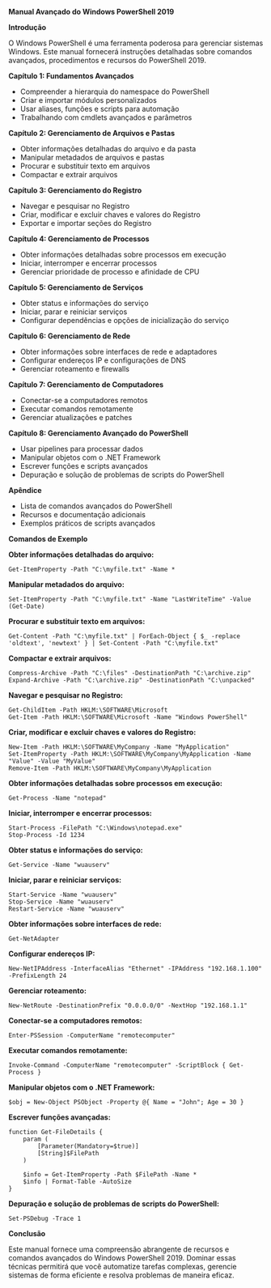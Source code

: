 **Manual Avançado do Windows PowerShell 2019**

**Introdução**

O Windows PowerShell é uma ferramenta poderosa para gerenciar sistemas Windows. Este manual fornecerá instruções detalhadas sobre comandos avançados, procedimentos e recursos do PowerShell 2019.

**Capítulo 1: Fundamentos Avançados**

* Compreender a hierarquia do namespace do PowerShell
* Criar e importar módulos personalizados
* Usar aliases, funções e scripts para automação
* Trabalhando com cmdlets avançados e parâmetros

**Capítulo 2: Gerenciamento de Arquivos e Pastas**

* Obter informações detalhadas do arquivo e da pasta
* Manipular metadados de arquivos e pastas
* Procurar e substituir texto em arquivos
* Compactar e extrair arquivos

**Capítulo 3: Gerenciamento do Registro**

* Navegar e pesquisar no Registro
* Criar, modificar e excluir chaves e valores do Registro
* Exportar e importar seções do Registro

**Capítulo 4: Gerenciamento de Processos**

* Obter informações detalhadas sobre processos em execução
* Iniciar, interromper e encerrar processos
* Gerenciar prioridade de processo e afinidade de CPU

**Capítulo 5: Gerenciamento de Serviços**

* Obter status e informações do serviço
* Iniciar, parar e reiniciar serviços
* Configurar dependências e opções de inicialização do serviço

**Capítulo 6: Gerenciamento de Rede**

* Obter informações sobre interfaces de rede e adaptadores
* Configurar endereços IP e configurações de DNS
* Gerenciar roteamento e firewalls

**Capítulo 7: Gerenciamento de Computadores**

* Conectar-se a computadores remotos
* Executar comandos remotamente
* Gerenciar atualizações e patches

**Capítulo 8: Gerenciamento Avançado do PowerShell**

* Usar pipelines para processar dados
* Manipular objetos com o .NET Framework
* Escrever funções e scripts avançados
* Depuração e solução de problemas de scripts do PowerShell

**Apêndice**

* Lista de comandos avançados do PowerShell
* Recursos e documentação adicionais
* Exemplos práticos de scripts avançados

**Comandos de Exemplo**

**Obter informações detalhadas do arquivo:**

```
Get-ItemProperty -Path "C:\myfile.txt" -Name *
```

**Manipular metadados do arquivo:**

```
Set-ItemProperty -Path "C:\myfile.txt" -Name "LastWriteTime" -Value (Get-Date)
```

**Procurar e substituir texto em arquivos:**

```
Get-Content -Path "C:\myfile.txt" | ForEach-Object { $_ -replace 'oldtext', 'newtext' } | Set-Content -Path "C:\myfile.txt"
```

**Compactar e extrair arquivos:**

```
Compress-Archive -Path "C:\files" -DestinationPath "C:\archive.zip"
Expand-Archive -Path "C:\archive.zip" -DestinationPath "C:\unpacked"
```

**Navegar e pesquisar no Registro:**

```
Get-ChildItem -Path HKLM:\SOFTWARE\Microsoft
Get-Item -Path HKLM:\SOFTWARE\Microsoft -Name "Windows PowerShell"
```

**Criar, modificar e excluir chaves e valores do Registro:**

```
New-Item -Path HKLM:\SOFTWARE\MyCompany -Name "MyApplication"
Set-ItemProperty -Path HKLM:\SOFTWARE\MyCompany\MyApplication -Name "Value" -Value "MyValue"
Remove-Item -Path HKLM:\SOFTWARE\MyCompany\MyApplication
```

**Obter informações detalhadas sobre processos em execução:**

```
Get-Process -Name "notepad"
```

**Iniciar, interromper e encerrar processos:**

```
Start-Process -FilePath "C:\Windows\notepad.exe"
Stop-Process -Id 1234
```

**Obter status e informações do serviço:**

```
Get-Service -Name "wuauserv"
```

**Iniciar, parar e reiniciar serviços:**

```
Start-Service -Name "wuauserv"
Stop-Service -Name "wuauserv"
Restart-Service -Name "wuauserv"
```

**Obter informações sobre interfaces de rede:**

```
Get-NetAdapter
```

**Configurar endereços IP:**

```
New-NetIPAddress -InterfaceAlias "Ethernet" -IPAddress "192.168.1.100" -PrefixLength 24
```

**Gerenciar roteamento:**

```
New-NetRoute -DestinationPrefix "0.0.0.0/0" -NextHop "192.168.1.1"
```

**Conectar-se a computadores remotos:**

```
Enter-PSSession -ComputerName "remotecomputer"
```

**Executar comandos remotamente:**

```
Invoke-Command -ComputerName "remotecomputer" -ScriptBlock { Get-Process }
```

**Manipular objetos com o .NET Framework:**

```
$obj = New-Object PSObject -Property @{ Name = "John"; Age = 30 }
```

**Escrever funções avançadas:**

```
function Get-FileDetails {
    param (
        [Parameter(Mandatory=$true)]
        [String]$FilePath
    )

    $info = Get-ItemProperty -Path $FilePath -Name *
    $info | Format-Table -AutoSize
}
```

**Depuração e solução de problemas de scripts do PowerShell:**

```
Set-PSDebug -Trace 1
```

**Conclusão**

Este manual fornece uma compreensão abrangente de recursos e comandos avançados do Windows PowerShell 2019. Dominar essas técnicas permitirá que você automatize tarefas complexas, gerencie sistemas de forma eficiente e resolva problemas de maneira eficaz.